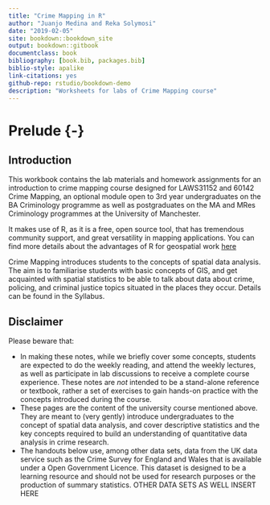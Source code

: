 ```yaml
--- 
title: "Crime Mapping in R"
author: "Juanjo Medina and Reka Solymosi"
date: "2019-02-05"
site: bookdown::bookdown_site
output: bookdown::gitbook
documentclass: book
bibliography: [book.bib, packages.bib]
biblio-style: apalike
link-citations: yes
github-repo: rstudio/bookdown-demo
description: "Worksheets for labs of Crime Mapping course"
---
```

# Prelude  {-}

## Introduction 

This workbook contains the lab materials and homework assignments for an introduction to crime mapping course designed for LAWS31152 and 60142 Crime Mapping, an optional module open to  3rd year undergraduates on the BA Criminology programme as well as postgraduates on the MA and MRes Criminology programmes at the University of Manchester. 

It makes use of R, as it is a free, open source tool, that has tremendous community support, and great versatility in mapping applications. You can find more details about the advantages of R for geospatial work [here](https://geocompr.robinlovelace.net/intro.html)


Crime Mapping introduces students to the concepts of spatial data analysis. The aim is to familiarise students with basic concepts of GIS, and get acquainted with spatial statistics to be able to talk about data about crime, policing, and criminal justice topics situated in the places they occur. Details can be found in the Syllabus.


## Disclaimer 

Please beware that:

- In making these notes, while we briefly cover some concepts, students are expected to do the weekly reading, and attend the weekly lectures, as well as participate in lab discussions to receive a complete course experience. These notes are *not* intended to be a stand-alone reference or textbook, rather a set of exercises to gain hands-on practice with the concepts introduced during the course.
- These pages are the content of the university course mentioned above. They are meant to (very gently) introduce undergraduates to the concept of spatial data analysis, and cover descriptive statistics and the key concepts required to build an understanding of quantitative data analysis in crime research. 
- The handouts below use, among other data sets, data from the UK data service such as the Crime Survey for England and Wales that is available under a Open Government Licence. This dataset is designed to be a learning resource and should not be used for research purposes or the production of summary statistics. OTHER DATA SETS AS WELL INSERT HERE



